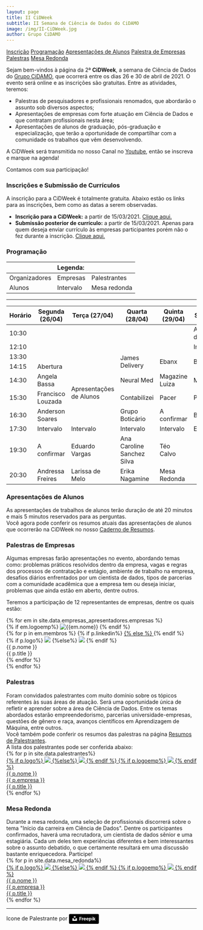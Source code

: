 ```yaml
---
layout: page
title: II CiDWeek
subtitle: II Semana de Ciência de Dados do CiDAMO
image: /img/II-CiDWeek.jpg
author: Grupo CiDAMO
---
```



<div class="sidenav">
  <a  href="#inscricao" >Inscrição</a>
  <a  href="#programacao">Programação</a>
  <a  href="#apresentacao">Apresentações de Alunos</a>
  <a  href="#palestra_em">Palestra de Empresas</a>
  <a  href="#palestras">Palestras</a>
  <a  href="#mesa_redonda">Mesa Redonda</a>
</div>

Sejam bem-vindos à página da 2ª **CiDWeek**, a semana de Ciência de Dados do [Grupo CiDAMO](/sobre/), que ocorrerá entre os dias 26 e 30 de abril de 2021. O evento será online e as inscrições são gratuitas. Entre as atividades, teremos:

- Palestras de pesquisadores e profissionais renomados, que abordarão o assunto sob diversos aspectos;
- Apresentações de empresas com forte atuação em Ciência de Dados e que contratam profissionais nesta área;
- Apresentações de alunos de graduação, pós-graduação e especialização, que terão a oportunidade de compartilhar com a comunidade os trabalhos que vêm desenvolvendo.

A CiDWeek será transmitida no nosso Canal no <a href="https://www.youtube.com/channel/UCiVFjGGCh63QZ3-kswfQdRw" target="_blank">Youtube</a>, então se inscreva e marque na agenda!

Contamos com sua participação!


### Inscrições e Submissão de Currículos

<div id="inscricao"></div>

A inscrição para a CiDWeek é totalmente gratuita. Abaixo estão os links para as inscrições, bem como as datas a serem observadas.
-   **Inscrição para a CiDWeek:** a partir de 15/03/2021. <a href="https://forms.gle/kBRHJUBY7DfXwzCJ7" target="_blank">Clique aqui.</a>
-   **Submissão posterior de currículo:** a partir de 15/03/2021. Apenas para quem deseja enviar currículo às empresas participantes porém não o fez durante a inscrição. <a href="https://forms.gle/2n8kzXBfm9KsL8d89" target="_blank">Clique aqui.</a>


### Programação
<div id="programacao"></div>
<table class="prog-cidweek-ii" id="legenda">
<thead>
  <tr>
    <th colspan="3" class="td_legenda">Legenda:</th>
  </tr>
</thead>
<tbody>
  <tr>
    <td class="td_encerramento"><span>Organizadores</span></td>
    <td class="td_empresas"><span>Empresas</span></td>
    <td class="td_palestrantes"><span>Palestrantes</span></td>
  </tr>
  <tr>
    <td class="td_apresentacao"><span>Alunos</span></td>
    <td class="td_intervalo"><span>Intervalo</span></td>
    <td class="td_mesa_redonda"><span>Mesa redonda</span></td>
  </tr>
</tbody>
</table>

---

<table class="prog-cidweek-ii">
<thead>
  <tr>
    <th class="col-horario td_space">Horário</th>
    <th class="col-dia td_space">Segunda (26/04)</th>
    <th class="col-dia td_space">Terça (27/04)</th>
    <th class="col-dia td_space">Quarta (28/04)</th>
    <th class="col-dia td_space">Quinta (29/04)</th>
    <th class="col-dia td_space">Sexta (30/04)</th>
  </tr>
</thead>
<tbody>
  <tr>
    <td class="td_horario">10:30</td>
    <td class="td_space"></td>
    <td class="td_space"></td>
    <td class="td_space"></td>
    <td class="td_space"></td>
    <td class="td_apresentacao"><span>Apresentações de Alunos</span></td>
  </tr>
  <tr>
    <td class="td_horario">12:10</td>
    <td class="td_space"></td>
    <td class="td_space"></td>
    <td class="td_space"></td>
    <td class="td_space"></td>
    <td class="td_intervalo">Intervalo</td>
  </tr>
  <tr>
    <td class="td_horario">13:30</td>
    <td class="td_space"></td>
    <td class="td_space"></td>
    <td class="td_empresas" rowspan="2"><span>James Delivery</span></td>
    <td class="td_empresas" rowspan="2"><span>Ebanx</span></td>
    <td class="td_empresas" rowspan="2"><span>B2W</span></td>
  </tr>
  <tr>
    <td class="td_horario">14:15</td>
    <td class="td_encerramento"><span>Abertura</span></td>
    <td class="td_apresentacao" rowspan="4"><span>Apresentações de Alunos</span></td>
  </tr>
  <tr>
    <td class="td_horario">14:30</td>
    <td class="td_palestrantes"><span>Angela Bassa</span></td>
    <td class="td_empresas"><span>Neural Med</span></td>
    <td class="td_empresas"><span>Magazine Luiza</span></td>
    <td class="td_empresas"><span>Math Analytics</span></td>
  </tr>
  <tr>
    <td class="td_horario">15:30</td>
    <td class="td_palestrantes"><span>Francisco Louzada</span></td>
    <td class="td_empresas"><span>Contabilizei</span></td>
    <td class="td_empresas"><span>Pacer</span></td>
    <td class="td_empresas"><span>Porto Seguro</span></td>
  </tr>
  <tr>
    <td class="td_horario">16:30</td>
    <td class="td_palestrantes"><span>Anderson Soares</span></td>
    <td class="td_empresas"><span>Grupo Boticário</span></td>
    <td class="td_empresas"><span>A confirmar</span></td>
    <td class="td_empresas"><span>Bosch</span></td>
  </tr>
  <tr>
    <td class="td_horario">17:30</td>
    <td class="td_intervalo">Intervalo</td>
    <td class="td_intervalo">Intervalo</td>
    <td class="td_intervalo">Intervalo</td>
    <td class="td_intervalo">Intervalo</td>
    <td class="td_encerramento"><span>Encerramento</span></td>
  </tr>
  <tr>
    <td class="td_horario">19:30</td>
    <td class="td_palestrantes"><span>A confirmar</span></td>
    <td class="td_palestrantes"><span>Eduardo Vargas</span></td>
    <td class="td_palestrantes"><span>Ana Caroline Sanchez Silva</span></td>
    <td class="td_palestrantes"><span>Téo Calvo</span></td>
    <td class="td_space"></td>
  </tr>
  <tr>
    <td class="td_horario">20:30</td>
    <td class="td_palestrantes"><span>Andressa Freires</span></td>
    <td class="td_palestrantes"><span>Larissa de Melo</span></td>
    <td class="td_palestrantes"><span>Erika Nagamine</span></td>
    <td class="td_mesa_redonda"><span>Mesa Redonda</span></td>
    <td class="td_space"></td>
  </tr>
</tbody>
</table>





### Apresentações de Alunos
<div id="apresentacao"></div>
As apresentações de trabalhos de alunos terão duração de até 20 minutos e mais 5 minutos reservados para as perguntas.<br>
Você agora pode conferir os resumos atuais das apresentações de alunos que ocorrerão na CiDWeek no nosso <a href="../../files/Caderno_de_Resumos__II_CiDWeek_.pdf" target="_blank">Caderno de Resumos</a>.


### Palestras de Empresas
<div id="palestra_em"></div>
Algumas empresas farão apresentações no evento, abordando temas como: problemas práticos resolvidos dentro da empresa, vagas e regras dos processos de contratação e estágio, ambiente de trabalho na empresa, desafios diários enfrentados por um cientista de dados, tipos de parcerias com a comunidade acadêmica que a empresa tem ou deseja iniciar, problemas que ainda estão em aberto, dentre outros.

Teremos a participação de 12 representantes de empresas, dentre os quais estão:
<div class="container_em">
{% for em in site.data.empresas_apresentadores.empresas %}
  <div class="caixa_empresa col-xs-12 col-sm-6 col-md-4">
    <div class="empresa_layout">
    {% if em.logoemp%}
        <img class="empresa-logo" alt="{{em.nome}}" title="{{em.nome}}" src="/img/cidweek-empresas/{{ em.logoemp }}">
    {% endif %}
    <div class="palestrantes_empresa">
    {% for p in em.membros %}
        {% if p.linkedin%}
        <a class="" href="{{ p.linkedin }}" target="_blank">
        {% else %}
        <a>
        {% endif %}
        <div class="estilo-empresa empresa_{{em.numero}}">
            <div class="estilo-empresa-img">
              {% if p.logo%}
                <img class="pessoa-logo_empresa" src="/img/cidweek-empresas/{{ p.logo }}">
              {%else%}
                <img class="pessoa-logo_empresa" src="/img/cidweek-empresas/speaker.png">
            {% endif %}
            </div>
            <div class="estilo-empresa-data">
              <span class="nome">{{ p.nome }}</span><br>
              <span class="empresa-titulo">{{ p.title }}</span>
            </div>
        </div>
        </a>
    {% endfor %}
    </div>
    </div>
  </div>
{% endfor %}
</div>

### Palestras
<div id="palestra"></div>
Foram convidados palestrantes com muito domínio sobre os tópicos referentes às suas áreas de atuação. Será uma oportunidade única de refletir e aprender sobre a área de Ciência de Dados. Entre os temas abordados estarão empreendedorismo, parcerias universidade-empresas, questões de gênero e raça, avanços científicos em Aprendizagem de Máquina, entre outros.<br>
Você também pode conferir os resumos das palestras na página <a href="../II-CiDWeek-Resumos-Palestrantes" target="_blank">Resumos de Palestrantes</a>. <br>
A lista dos palestrantes pode ser conferida abaixo:

<div class="container_em">
   <div class="row">
   {% for p in site.data.palestrantes%}
   <div class="caixa_empresa col-xs-12 col-sm-6 col-md-4">
      <a class="empresa-link" href="{{ p.linkedin }}" target="_blank">
      <div class="apresentador">
      {% if p.logo%}
      <img class="pessoa-logo" src="/img/cidweek-palestrantes/{{ p.logo }}">
      {%else%}
      <img class="pessoa-logo" src="/img/cidweek-empresas/speaker.png">
      {% endif %}
      {% if p.logoemp%}
          <img class="empresa-logo" src="/img/cidweek-palestrantes/{{ p.logoemp }}">
      {% endif %}
      <br>
      <span class="nome">{{ p.nome }}</span> <br>
      <span class="nome-empresa">{{ p.empresa }}</span> <br>
      <span class="empresa-titulo">{{ p.title }}</span>
      </div>
      </a>
   </div>
   {% endfor %}
  </div>
</div>



### Mesa Redonda
<div id="mesa_redonda"></div>
Durante a mesa redonda, uma seleção de profissionais discorrerá sobre o tema "Início da carreira em Ciência de Dados". Dentre os participantes confirmados, haverá uma recrutadora, um cientista de dados sênior e uma estagiária. Cada um deles tem experiências diferentes e bem interessantes sobre o assunto debatido, o que certamente resultará em uma discussão bastante enriquecedora. Participe!

<div class="container_em">
   <div class="row">
   {% for p in site.data.mesa_redonda%}
   <div class="caixa_empresa col-xs-12 col-sm-6 col-md-4" >
      <a class="empresa-link" href="{{ p.linkedin }}" target="_blank">
      <div class="apresentador">
      {% if p.logo%}
      <img class="pessoa-logo" src="/img/cidweek-palestrantes/{{ p.logo }}">
      {%else%}
      <img class="pessoa-logo" src="/img/cidweek-empresas/speaker.png">
      {% endif %}
      {% if p.logoemp%}
          <img class="empresa-logo" src="/img/cidweek-palestrantes/{{ p.logoemp }}">
      {% endif %}
      <br>
      <span class="nome">{{ p.nome }}</span> <br>
      <span class="nome-empresa">{{ p.empresa }}</span> <br>
      <span class="empresa-titulo">{{ p.title }}</span>
      </div>
      </a>
   </div>
   {% endfor %}
  </div>
</div>

<hr>
Icone de Palestrante por <a style="background-color:black;color:white;text-decoration:none;padding:4px 6px;font-family:-apple-system, BlinkMacSystemFont, &quot;San Francisco&quot;, &quot;Helvetica Neue&quot;, Helvetica, Ubuntu, Roboto, Noto, &quot;Segoe UI&quot;, Arial, sans-serif;font-size:12px;font-weight:bold;line-height:1.2;display:inline-block;border-radius:3px" href="https://www.freepik.com" target="_blank" rel="noopener noreferrer" title="Freepik from flaticon.com"><span style="display:inline-block;padding:2px 3px"><svg xmlns="http://www.w3.org/2000/svg" style="height:12px;width:auto;position:relative;vertical-align:middle;top:-2px;fill:white" viewBox="0 0 32 32"><title>unsplash-logo</title><path d="M10 9V0h12v9H10zm12 5h10v18H0V14h10v9h12v-9z"></path></svg></span><span style="display:inline-block;padding:2px 3px">Freepik</span></a>